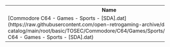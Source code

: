 <table>
<tr><th>Name</th><th>Size</th></tr>
<tr><td>[Commodore C64 - Games - Sports - [SDA].dat](https://raw.githubusercontent.com/open-retrogaming-archive/dat-catalog/main/root/basic/TOSEC/Commodore/C64/Games/Sports/[SDA]/Commodore C64 - Games - Sports - [SDA].dat)</td><td>899</td></tr>
</table>
